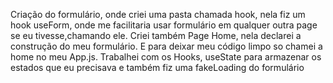 Criação do formulário, onde criei uma pasta chamada hook, nela fiz um hook useForm, onde me facilitaria usar formulário em qualquer outra page se eu tivesse,chamando
ele. Criei também Page Home, nela declarei a construção do meu formulário. E para deixar meu código limpo so chamei a home no meu App.js. Trabalhei com os Hooks, useState para armazenar os estados que eu precisava e também fiz uma fakeLoading do formulário
